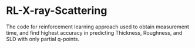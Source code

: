 # RL-X-ray-Scattering
The code for reinforcement learning approach used to obtain measurement time, and find highest accuracy in predicting Thickness, Roughness, and SLD with only partial q-points.
